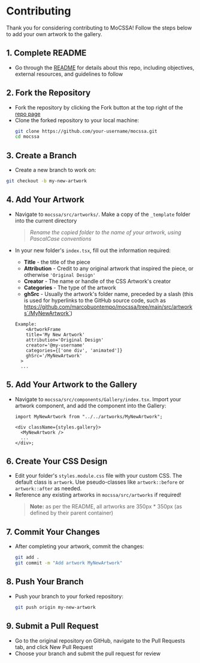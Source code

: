 # Contributing

Thank you for considering contributing to MoCSSA! Follow the steps below to add your own artwork to the gallery.

## 1. Complete README

- Go through the [README](README.md) for details about this repo, including objectives, external resources, and guidelines to follow

## 2. Fork the Repository

- Fork the repository by clicking the Fork button at the top right of the [repo page](https://github.com/marcobuontempo/mocssa)
- Clone the forked repository to your local machine:
  ```bash
  git clone https://github.com/your-username/mocssa.git
  cd mocssa
  ```

## 3. Create a Branch

- Create a new branch to work on:

```bash
git checkout -b my-new-artwork
```

## 4. Add Your Artwork

- Navigate to `mocssa/src/artworks/`. Make a copy of the `_template` folder into the current directory
  > _Rename the copied folder to the name of your artwork, using PascalCase conventions_
- In your new folder's `index.tsx`, fill out the information required:

  - **Title** - the title of the piece
  - **Attribution** - Credit to any original artwork that inspired the piece, or otherwise `'Original Design'`
  - **Creator** - The name or handle of the CSS Artwork's creator
  - **Categories** - The type of the artwork
  - **ghSrc** - Usually the artwork's folder name, preceded by a slash (this is used for hyperlinks to the GitHub source code, such as https://github.com/marcobuontempo/mocssa/tree/main/src/artworks`/MyNewArtwork`)

  ```tsx
  Example:
      <ArtworkFrame
      title='My New Artwork'
      attribution='Original Design'
      creator='@my-username'
      categories={['one div', 'animated']}
      ghSrc='/MyNewArtwork'
    >
    ...
  ```

## 5. Add Your Artwork to the Gallery

- Navigate to `mocssa/src/components/Gallery/index.tsx`. Import your artwork component, and add the component into the Gallery:

  ```tsx
  import MyNewArtwork from "../../artworks/MyNewArtwork";

  <div className={styles.gallery}>
    <MyNewArtwork />
    ...
  </div>;
  ```

## 6. Create Your CSS Design

- Edit your folder's `styles.module.css` file with your custom CSS. The default class is `artwork`. Use pseudo-classes like `artwork::before` or `artwork::after` as needed.
- Reference any existing artworks in `mocssa/src/artworks` if required!
  > **Note:** as per the README, all artworks are 350px \* 350px (as defined by their parent container)

## 7. Commit Your Changes

- After completing your artwork, commit the changes:
  ```bash
  git add .
  git commit -m "Add artwork MyNewArtwork"
  ```

## 8. Push Your Branch

- Push your branch to your forked repository:

  ```bash
  git push origin my-new-artwork
  ```

## 9. Submit a Pull Request

- Go to the original repository on GitHub, navigate to the Pull Requests tab, and click New Pull Request
- Choose your branch and submit the pull request for review
